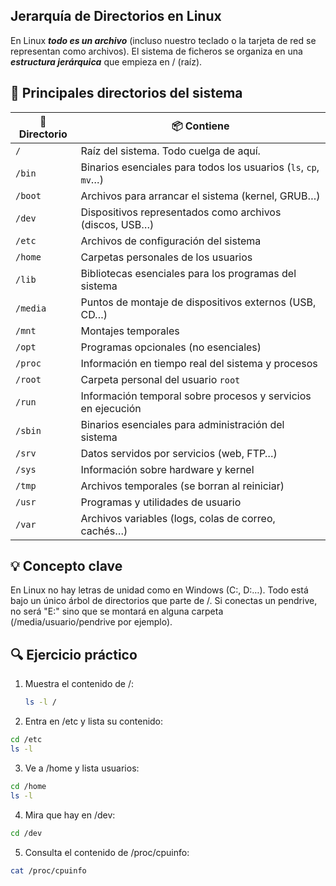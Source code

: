 ## Jerarquía de Directorios en Linux

En Linux ***todo es un archivo*** (incluso nuestro teclado o la tarjeta de red se representan como archivos).
El sistema de ficheros se organiza en una ***estructura jerárquica*** que empieza en / (raíz).

## 📂 Principales directorios del sistema

| 📁 Directorio | 📦 Contiene                                                                 |
|--------------|------------------------------------------------------------------------------|
| `/`          | Raíz del sistema. Todo cuelga de aquí.                                      |
| `/bin`       | Binarios esenciales para todos los usuarios (`ls`, `cp`, `mv`…)             |
| `/boot`      | Archivos para arrancar el sistema (kernel, GRUB…)                           |
| `/dev`       | Dispositivos representados como archivos (discos, USB…)                     |
| `/etc`       | Archivos de configuración del sistema                                       |
| `/home`      | Carpetas personales de los usuarios                                         |
| `/lib`       | Bibliotecas esenciales para los programas del sistema                       |
| `/media`     | Puntos de montaje de dispositivos externos (USB, CD…)                       |
| `/mnt`       | Montajes temporales                                                         |
| `/opt`       | Programas opcionales (no esenciales)                                        |
| `/proc`      | Información en tiempo real del sistema y procesos                           |
| `/root`      | Carpeta personal del usuario `root`                                         |
| `/run`       | Información temporal sobre procesos y servicios en ejecución                |
| `/sbin`      | Binarios esenciales para administración del sistema                         |
| `/srv`       | Datos servidos por servicios (web, FTP…)                                    |
| `/sys`       | Información sobre hardware y kernel                                         |
| `/tmp`       | Archivos temporales (se borran al reiniciar)                                |
| `/usr`       | Programas y utilidades de usuario                                           |
| `/var`       | Archivos variables (logs, colas de correo, cachés…)                         |

## 💡 Concepto clave

En Linux no hay letras de unidad como en Windows (C:, D:…).
Todo está bajo un único árbol de directorios que parte de /.
Si conectas un pendrive, no será "E:" sino que se montará en alguna carpeta (/media/usuario/pendrive por ejemplo).


## 🔍 Ejercicio práctico

1. Muestra el contenido de /:

   ```bash
   ls -l /
   ```

2. Entra en /etc y lista su contenido:

  ```bash
  cd /etc
  ls -l
  ```

3. Ve a /home y lista usuarios:

  ```bash
  cd /home
  ls -l
  ```

4. Mira que hay en /dev:

  ```bash
  cd /dev
  ```

5. Consulta el contenido de /proc/cpuinfo:

  ```bash
  cat /proc/cpuinfo
  ```
